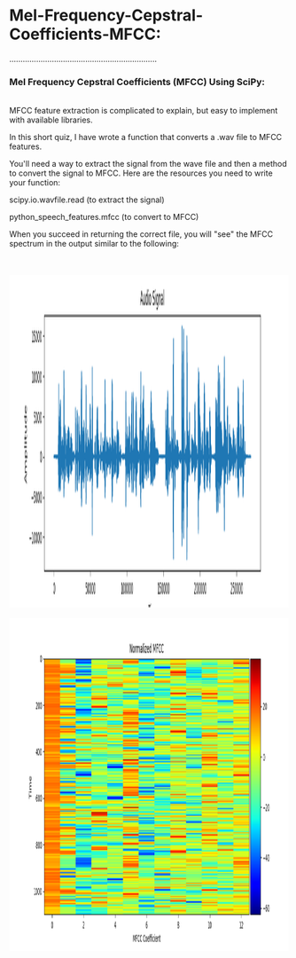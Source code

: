 # Mel-Frequency-Cepstral-Coefficients-MFCC:

..................................................................

### Mel Frequency Cepstral Coefficients (MFCC) Using SciPy:
<br/>
MFCC feature extraction is complicated to explain, but easy to implement with available libraries.

In this short quiz, I have wrote a function that converts a .wav file to MFCC features. 

You'll need a way to extract the signal from the wave file and then a method
to convert the signal to MFCC. Here are the resources you need to write your function:

scipy.io.wavfile.read (to extract the signal)


python_speech_features.mfcc (to convert to MFCC)


When you succeed in returning the correct file, you will "see" the MFCC spectrum in the output similar to the following:



<br/><br/>
<img height=600 width=850 src="raw-audio.png">
<br/><br/>
<img height=600 width=850 src="normalized-mfcc.png">
